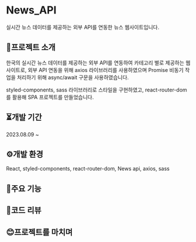 # News_API
실시간 뉴스 데이터를 제공하는 외부 API를 연동한 뉴스 웹사이트입니다. 

## 🔎프로젝트 소개
한국의 실시간 뉴스 데이터를 제공하는 외부 API를 연동하여 카테고리 별로 제공하는 웹사이트로, 외부 API 연동을 위해 axios 라이브러리를 사용하였으며 Promise 비동기 작업을 처리하기 위해 async/await 구문을 사용하였습니다.

styled-components, sass 라이브러리로 스타일을 구현하였고, react-router-dom 를 활용해 SPA 프로젝트를 만들었습니다.


## ⏳개발 기간
2023.08.09 ~ 

## ⚙개발 환경
React, styled-components, react-router-dom, News api, axios, sass

## 🚩주요 기능


## 📌코드 리뷰


## 😊프로젝트를 마치며
